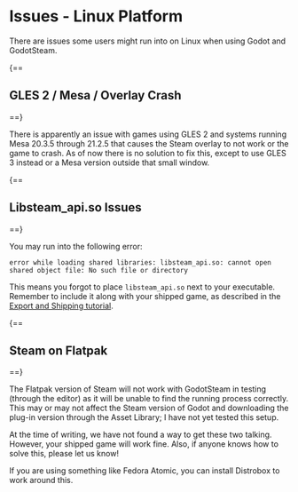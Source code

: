# Issues - Linux Platform

There are issues some users might run into on Linux when using Godot and GodotSteam.

{==
## GLES 2 / Mesa / Overlay Crash
==}

There is apparently an issue with games using GLES 2 and systems running Mesa 20.3.5 through 21.2.5 that causes the Steam overlay to not work or the game to crash. As of now there is no solution to fix this, except to use GLES 3 instead or a Mesa version outside that small window.

{==
## Libsteam_api.so Issues
==}

You may run into the following error:

```
error while loading shared libraries: libsteam_api.so: cannot open shared object file: No such file or directory
```

This means you forgot to place `libsteam_api.so` next to your executable.
Remember to include it along with your shipped game, as described in the [Export and Shipping tutorial](exporting_shipping.md).

{==
## Steam on Flatpak
==}

The Flatpak version of Steam will not work with GodotSteam in testing (through the editor) as it will be unable to find the running process correctly.  This may or may not affect the Steam version of Godot and downloading the plug-in version through the Asset Library; I have not yet tested this setup.

At the time of writing, we have not found a way to get these two talking.  However, your shipped game will work fine.  Also, if anyone knows how to solve this, please let us know!

If you are using something like Fedora Atomic, you can install Distrobox to work around this.